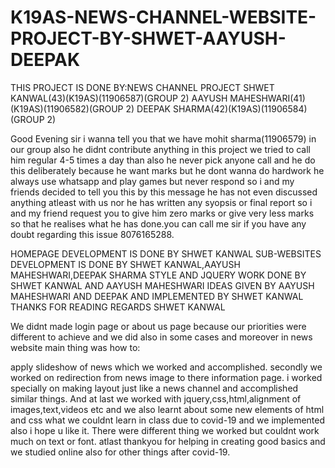 # K19AS-NEWS-CHANNEL-WEBSITE-PROJECT-BY-SHWET-AAYUSH-DEEPAK
THIS PROJECT IS DONE BY:NEWS CHANNEL PROJECT
SHWET KANWAL(43)(K19AS)(11906587)(GROUP 2)
AAYUSH MAHESHWARI(41)(K19AS)(11906582)(GROUP 2)
DEEPAK SHARMA(42)(K19AS)(11906584)(GROUP 2)

Good Evening sir i wanna tell you that we have mohit sharma(11906579) in our group also he didnt contribute anything in this project we tried to call him regular 4-5 times a day
than also he never pick anyone call and he do this deliberately because he want marks but he dont wanna do hardwork he always use whatsapp and play games but never respond so i and my
friends decided to tell you this by this message he has not even discussed anything atleast with us nor he has written any syopsis or final report so i and my friend request you to give him 
zero marks or give very less marks so that he realises what he has done.you can call me sir if you have any doubt regarding this issue 8076165288.



HOMEPAGE DEVELOPMENT IS DONE BY SHWET KANWAL
SUB-WEBSITES DEVELOPMENT IS DONE BY SHWET KANWAL,AAYUSH MAHESHWARI,DEEPAK SHARMA
STYLE AND JQUERY WORK DONE BY SHWET KANWAL AND AAYUSH MAHESHWARI
IDEAS GIVEN BY AAYUSH MAHESHWARI AND DEEPAK AND IMPLEMENTED BY SHWET KANWAL
THANKS FOR READING 
REGARDS SHWET KANWAL



We didnt made login page or about us page because our priorities were different to achieve and we did also in some cases and moreover in news website main thing was how to:
 
apply slideshow of news which we worked and accomplished.
secondly we worked on redirection from news image to there information page.
i worked specially on making layout just like a news channel and accomplished similar things.
And at last we worked with jquery,css,html,alignment of images,text,videos etc and we also learnt about some new elements of html and css what we couldnt learn in class due to covid-19
and we implemented also i hope u like it.
There were different thing we worked but couldnt work much on text or font.
atlast thankyou for helping in creating good basics and we studied online also for other things after covid-19.





